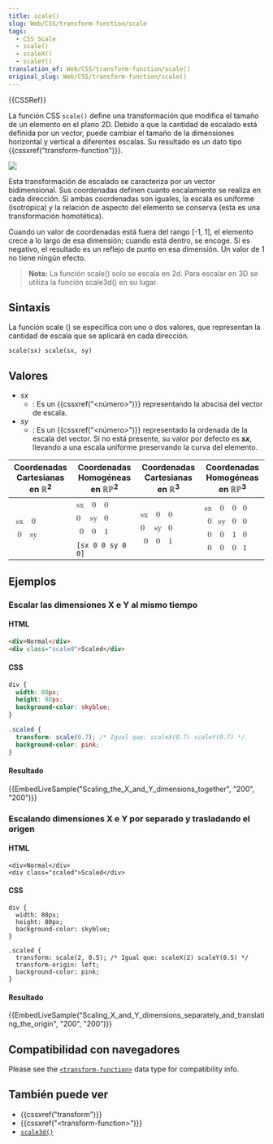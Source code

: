 ```yaml
---
title: scale()
slug: Web/CSS/transform-function/scale
tags:
  - CSS Scale
  - scale()
  - scaleX()
  - scaleY()
translation_of: Web/CSS/transform-function/scale()
original_slug: Web/CSS/transform-function/scale()
---
```


{{CSSRef}}

La función CSS `scale()` define una transformación que modifica el tamaño de un elemento en el plano 2D. Debido a que la cantidad de escalado está definida por un vector, puede cambiar el tamaño de la dimensiones horizontal y vertical a diferentes escalas. Su resultado es un dato tipo {{cssxref("transform-function")}}.

![](https://mdn.mozillademos.org/files/12115/scale.png)

Esta transformación de escalado se caracteriza por un vector bidimensional. Sus coordenadas definen cuanto escalamiento se realiza en cada dirección. Sí ambas coordenadas son iguales, la escala es uniforme (isotrópica) y la relación de aspecto del elemento se conserva (esta es una transformación homotética).

Cuando un valor de coordenadas está fuera del rango \[-1, 1], el elemento crece a lo largo de esa dimensión; cuando está dentro, se encoge. Si es negativo, el resultado es un reflejo de punto en esa dimensión. Un valor de 1 no tiene ningún efecto.

> **Nota:** La función scale() solo se escala en 2d. Para escalar en 3D se utiliza la función scale3d() en su lugar.

## Sintaxis

La función scale () se especifica con uno o dos valores, que representan la cantidad de escala que se aplicará en cada dirección.

```
scale(sx) scale(sx, sy)
```

## Valores

- _sx_
  - : Es un {{cssxref("&lt;número&gt;")}} representando la abscisa del vector de escala.
- _sy_
  - : Es un {{cssxref("&lt;número&gt;")}} representado la ordenada de la escala del vector. Si no está presente, su valor por defecto es _**sx**_, llevando a una escala uniforme preservando la curva del elemento.

<table class="standard-table">
  <thead>
    <tr>
      <th scope="col">Coordenadas Cartesianas en ℝ<sup>2</sup></th>
      <th scope="col">Coordenadas Homogéneas en ℝℙ<sup>2</sup></th>
      <th scope="col">Coordenadas Cartesianas en ℝ<sup>3</sup></th>
      <th scope="col">Coordenadas Homogéneas en ℝℙ<sup>3</sup></th>
    </tr>
  </thead>
  <tbody>
    <tr>
      <td colspan="1" rowspan="2">
        <math
          ><mfenced
            ><mtable
              ><mtr><mtd>sx</mtd><mtd>0</mtd></mtr>
              <mtr><mtd>0</mtd><mtd>sy</mtd></mtr></mtable
            ></mfenced
          ></math
        >
      </td>
      <td>
        <math
          ><mfenced
            ><mtable
              ><mtr>sx<mtd>0</mtd><mtd>0</mtd></mtr
              ><mtr>0<mtd>sy</mtd><mtd>0</mtd></mtr
              ><mtr><mtd>0</mtd><mtd>0</mtd><mtd>1</mtd></mtr></mtable
            ></mfenced
          ></math
        >
      </td>
      <td colspan="1" rowspan="2">
        <math
          ><mfenced
            ><mtable
              ><mtr>sx<mtd>0</mtd><mtd>0</mtd></mtr
              ><mtr>0<mtd>sy</mtd><mtd>0</mtd></mtr
              ><mtr><mtd>0</mtd><mtd>0</mtd><mtd>1</mtd></mtr></mtable
            ></mfenced
          ></math
        >
      </td>
      <td colspan="1" rowspan="2">
        <math
          ><mfenced
            ><mtable
              ><mtr>sx<mtd>0</mtd><mtd>0</mtd><mtd>0</mtd></mtr
              ><mtr><mtd>0</mtd><mtd>sy</mtd><mtd>0</mtd><mtd>0</mtd></mtr
              ><mtr><mtd>0</mtd><mtd>0</mtd><mtd>1</mtd><mtd>0</mtd></mtr
              ><mtr
                ><mtd>0</mtd><mtd>0</mtd><mtd>0</mtd><mtd>1</mtd></mtr
              ></mtable
            ></mfenced
          ></math
        >
      </td>
    </tr>
    <tr>
      <td><code>[sx 0 0 sy 0 0]</code></td>
    </tr>
  </tbody>
</table>

## Ejemplos

### Escalar las dimensiones X e Y al mismo tiempo

#### HTML

```html
<div>Normal</div>
<div class="scaled">Scaled</div>
```

#### CSS

```css
div {
  width: 80px;
  height: 80px;
  background-color: skyblue;
}

.scaled {
  transform: scale(0.7); /* Igual que: scaleX(0.7) scaleY(0.7) */
  background-color: pink;
}
```

#### Resultado

{{EmbedLiveSample("Scaling_the_X_and_Y_dimensions_together", "200", "200")}}

### Escalando dimensiones X e Y por separado y trasladando el origen

#### HTML

```
<div>Normal</div>
<div class="scaled">Scaled</div>
```

#### CSS

```
div {
  width: 80px;
  height: 80px;
  background-color: skyblue;
}

.scaled {
  transform: scale(2, 0.5); /* Igual que: scaleX(2) scaleY(0.5) */
  transform-origin: left;
  background-color: pink;
}
```

#### Resultado

{{EmbedLiveSample("Scaling_X_and_Y_dimensions_separately_and_translating_the_origin", "200", "200")}}

## Compatibilidad con navegadores

Please see the [`<transform-function>`](/en-US/docs/Web/CSS/transform-function#Browser_compatibility) data type for compatibility info.

## También puede ver

- {{cssxref("transform")}}
- {{cssxref("&lt;transform-function&gt;")}}
- [`scale3d()`](/en-US/docs/Web/CSS/transform-function/scale3d)
